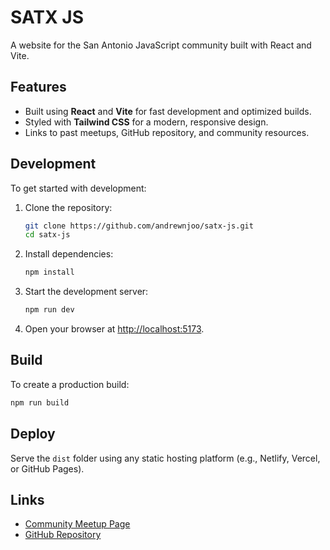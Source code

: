 # SATX JS

A website for the San Antonio JavaScript community built with React and Vite.

## Features

- Built using **React** and **Vite** for fast development and optimized builds.
- Styled with **Tailwind CSS** for a modern, responsive design.
- Links to past meetups, GitHub repository, and community resources.

## Development

To get started with development:

1. Clone the repository:
   ```bash
   git clone https://github.com/andrewnjoo/satx-js.git
   cd satx-js
   ```

2. Install dependencies:
   ```bash
   npm install
   ```

3. Start the development server:
   ```bash
   npm run dev
   ```

4. Open your browser at [http://localhost:5173](http://localhost:5173).

## Build

To create a production build:
```bash
npm run build
```

## Deploy

Serve the `dist` folder using any static hosting platform (e.g., Netlify, Vercel, or GitHub Pages).

## Links

- [Community Meetup Page](https://www.meetup.com/satx-js/)
- [GitHub Repository](https://github.com/andrewnjoo/satx-js)
